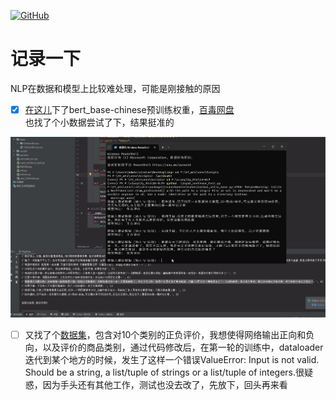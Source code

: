 <p align="left">
  <a href [https://github.com/XianYang2547/Home-Page]">
  <img src="https://img.shields.io/badge/Author-@XianYang-000000.svg?logo=GitHub" alt="GitHub"></a>


# 记录一下
NLP在数据和模型上比较难处理，可能是刚接触的原因<br>
- [x] [在这儿](https://huggingface.co/models)下了bert_base-chinese预训练权重，[百毒网盘](https://pan.baidu.com/s/150OiaeCRW_iJQ61G5N7clg?pwd=2547)<br>
也找了个小数据尝试了下，结果挺准的<br>
<img src="img/i.jpg">

- [ ] 又找了个[数据集](https://github.com/SophonPlus/ChineseNlpCorpus/raw/master/datasets/online_shopping_10_cats/online_shopping_10_cats.zip)，包含对10个类别的正负评价，我想使得网络输出正向和负向，以及评价的商品类别，通过代码修改后，在第一轮的训练中，dataloader迭代到某个地方的时候，发生了这样一个错误ValueError: Input is not valid. Should be a string, a list/tuple of strings or a list/tuple of integers.很疑惑，因为手头还有其他工作，测试也没去改了，先放下，回头再来看



